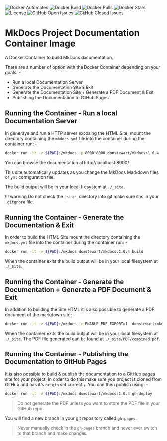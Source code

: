 ![Docker Automated](https://img.shields.io/docker/cloud/automated/donstewart/mkdocs.svg?style=popout)
![Docker Build](https://img.shields.io/docker/cloud/build/donstewart/mkdocs.svg?style=popout)
![Docker Pulls](https://img.shields.io/docker/pulls/donstewart/mkdocs.svg?style=popout)
![Docker Stars](https://img.shields.io/docker/stars/donstewart/mkdocs.svg?style=popout)
![License](https://img.shields.io/github/license/donmstewart/mkdocs.svg?style=popout)
![GitHub Open Issues](https://img.shields.io/github/issues-raw/donmstewart/mkdocs.svg?style=popout)
![GitHub Closed Issues](https://img.shields.io/github/issues-closed-raw/donmstewart/mkdocs.svg?style=popout)

# MkDocs Project Documentation Container Image

A Docker Container to build MkDocs documentation.

There are a number of option with the Docker Container depending on your goals: -

* Run a local Documentation Server
* Generate the Documentation Site & Exit
* Generate the Documentation Site + Generate a PDF Document & Exit
* Publishing the Documentation to GitHub Pages

## Running the Container - Run a local Documentation Server

In generaye and run a HTTP server exposing the HTML Site, mount the directory containing the `mkdocs.yml` file into the container during the container run: -

``` bash tabs="Bash"
docker run -it -v ${PWD}:/mkdocs -p 8000:8000 donstewart/mkdocs:1.0.4
```

You can browse the documentation at http://localhost:8000/

This site automatically updates as you change the MkDocs Markdown files or `yml` configuration file.

The build output will be in your local filesystem at `./_site`.

!!! warning
    Do not check the `_site_` directory into git make sure it is in your `.gitgnore` file.

## Running the Container - Generate the Documentation & Exit

In order to build the HTML Site mount the directory containing the `mkdocs.yml` file
into the container during the container run: -

``` bash tabs="Bash"
docker run -it -v ${PWD}:/mkdocs donstewart/mkdocs:1.0.4 build
```

When the container exits the build output will be in your local filesystem at `./_site`.

## Running the Container - Generate the Documentation + Generate a PDF Document & Exit

In addition to building the Site HTML it is also possible to generate a PDF document of the markdown site: -

``` bash tabs="Bash"
docker run -it -v ${PWD}:/mkdocs -e ENABLE_PDF_EXPORT=1  donstewart/mkdocs:1.0.4
```

When the container exits the build output will be in your local filesystem at `./_site`.
The PDF file generated can be found at `./_site/PDF/combined.pdf`.

## Running the Container - Publishing the Documentation to GitHub Pages

It is also possible to build & publish the documentation to a GitHub pages site for your project. In order to do this make sure you project is cloned from GitHub and has it's `origin` set correctly. You can then publish using: -

``` bash tabs="Bash"
docker run -it -v ${PWD}:/mkdocs donstewart/mkdocs:1.0.4 gh-deploy
```

> Do not generate the PDF unless you want to store the PDF file in your GitHub repo.

You will find a new branch in your git repository called `gh-pages`.

> Never manually check in the `gh-pages` branch and never ever switch to that branch and make changes.

